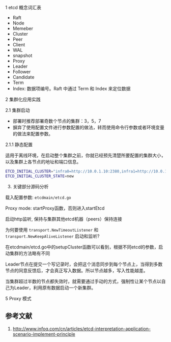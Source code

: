 1 etcd 概念词汇表

* Raft
* Node
* Memeber
* Cluster
* Peer
* Client
* WAL
* snapshot
* Proxy
* Leader
* Follower
* Candidate
* Term
* Index: 数据项编号。Raft 中通过 Term 和 Index 来定位数据



2 集群化应用实践

2.1 集群启动

* 部署时推荐部署奇数个节点的集群：3，5，7
* 摒弃了使用配置文件进行参数配置的做法，转而使用命令行参数或者环境变量的做法来配置参数。

2.1.1 静态配置

适用于离线环境，在启动整个集群之前，你就已经预先清楚所要配置的集群大小，以及集群上各节点的地址和端口信息。

```bash
ETCD_INITIAL_CLUSTER="infra0=http://10.0.1.10:2380,infra1=http://10.0.1.11:2380,infra2=http://10.0.1.12:2380"
ETCD_INITIAL_CLUSTER_STATE=new
```



3. 关键部分源码分析

 载入配置参数: `etcdmain/etcd.go`
 
 Proxy mode: startProxy函数，否则进入startEtcd
 
 启动http监听, 保持与集群其他etcd机器（peers）保持连接

 为何要使用 `transport.NewTimeoutListener` 和 `transport.NewKeepAliveListener` 启动和监听?

 在etcdmain/etcd.go中的setupCluster函数可以看到，根据不同etcd的参数，启动集群的方法略有不同



Leader节点在提交一个写记录时，会把这个消息同步到每个节点上，当得到多数节点的同意反馈后，才会真正写入数据。所以节点越多，写入性能越差。

当集群超过半数的节点都失效时，就需要通过手动的方式，强制性让某个节点以自己为Leader，利用原有数据启动一个新集群。


5 Proxy 模式








## 参考文献

1. http://www.infoq.com/cn/articles/etcd-interpretation-application-scenario-implement-principle
